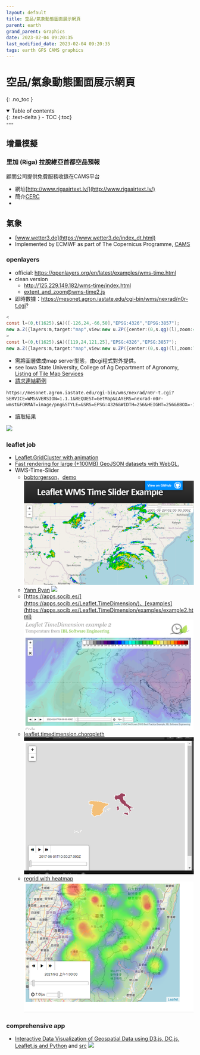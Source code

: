 ```yaml
---
layout: default
title: 空品/氣象動態圖面展示網頁
parent: earth
grand_parent: Graphics
date: 2023-02-04 09:20:35
last_modified_date: 2023-02-04 09:20:35
tags: earth GFS CAMS graphics
---
```


# 空品/氣象動態圖面展示網頁
{: .no_toc }

<details open markdown="block">
  <summary>
    Table of contents
  </summary>
  {: .text-delta }
- TOC
{:toc}
</details>
---


## 增量模擬

### 里加 (Riga) 拉脫維亞首都空品預報

顧問公司提供免費服務收錄在CAMS平台

- 網址[http://www.rigaairtext.lv/](http://www.rigaairtext.lv/)
- 簡介[CERC](https://atmosphere.copernicus.eu/airtext-air-quality-information-glance)
- 

## 氣象

- [www.wetter3.de](https://www.wetter3.de/index_dt.html)
- Implemented by ECMWF as part of The Copernicus Programme, [CAMS][CAMS]

[CAMS]: https://atmosphere.copernicus.eu/charts/cams/particulate-matter-forecasts?facets=undefined&time=2023020300,42,2023020418&projection=classical_south_east_asia_and_indonesia&layer_name=composition_pm2p5 "Particulate matter forecasts"

### openlayers

- official: https://openlayers.org/en/latest/examples/wms-time.html
- clean version
  - http://125.229.149.182/wms-time/index.html
  - extent_and_zoom@wms-time2.js
- 即時數據：https://mesonet.agron.iastate.edu/cgi-bin/wms/nexrad/n0r-t.cgi?

```java
<
const l=(0,t(1625).$A)([-126,24,-66,50],"EPSG:4326","EPSG:3857");
new a.Z({layers:m,target:"map",view:new u.ZP({center:(0,s.qg)(l),zoom:4})})
>
const l=(0,t(1625).$A)([119,24,121,25],"EPSG:4326","EPSG:3857");
new a.Z({layers:m,target:"map",view:new u.ZP({center:(0,s.qg)(l),zoom:7})});
```

- 需將圖層做成map server型態，由cgi程式對外提供。
- see Iowa State University, College of Ag
Department of Agronomy, [Listing of Tile Map Services](http://mesonet.agron.iastate.edu/ogc/)
- [請求連結範例](https://blog.csdn.net/hankern/article/details/105425055)

```
https://mesonet.agron.iastate.edu/cgi-bin/wms/nexrad/n0r-t.cgi?SERVICE=WMS&VERSION=1.1.1&REQUEST=GetMap&LAYERS=nexrad-n0r-wmst&FORMAT=image/png&STYLE=&SRS=EPSG:4326&WIDTH=256&HEIGHT=256&BBOX=-180.,-90.0,0,90&TRANSPARENT=TRUE
```

- 讀取結果

![](https://mesonet.agron.iastate.edu/cgi-bin/wms/nexrad/n0r-t.cgi?SERVICE=WMS&VERSION=1.1.1&REQUEST=GetMap&LAYERS=nexrad-n0r-wmst&FORMAT=image/png&STYLE=&SRS=EPSG:4326&WIDTH=256&HEIGHT=256&BBOX=-180.,-90.0,0,90&TRANSPARENT=TRUE)

### leaflet job

- [Leaflet.GridCluster with animation](http://andy-kay.github.io/Leaflet.GridCluster/)
- [Fast rendering for large (+100MB) GeoJSON datasets with WebGL.](https://onaci.github.io/Leaflet.glify.layer/)
- WMS-Time-Slider
  - [bobtorgerson](http://bobtorgerson.github.io/Leaflet-WMS-Time-Slider/)、[demo](http://bobtorgerson.github.io/Leaflet-WMS-Time-Slider/)
![](../attachments/2023-02-07-09-26-01.png)
  - [Yann Ryan](https://programminghistorian.org/en/lessons/shiny-leaflet-newspaper-map-tutorial)
![](https://programminghistorian.org/images/shiny-leaflet-newspaper-map-tutorial/shiny-leaflet-newspaper-map-tutorial-6.gif)
  - [https://apps.socib.es/](https://apps.socib.es/Leaflet.TimeDimension/)、[examples](https://apps.socib.es/Leaflet.TimeDimension/examples/example2.html)
![](../attachments/2023-02-07-09-31-04.png)
  - [leaflet.timedimension.choropleth](https://codesandbox.io/s/leaflettimedimensionchoropleth-r3edo)
![](../attachments/2023-02-07-10-14-24.png)
  - [regrid with heatmap](https://codesandbox.io/s/elegant-violet-sudow?file=/src/index.js:786-795)
![](../attachments/2023-02-07-10-15-06.png)

### comprehensive app

- [Interactive Data Visualization of Geospatial Data using D3.js, DC.js, Leaflet.js and Python](http://adilmoujahid.com/posts/2016/08/interactive-data-visualization-geospatial-d3-dc-leaflet-python/) and [src](https://github.com/adilmoujahid/kaggle-talkingdata-visualization)
 ![](http://adilmoujahid.com/images/data-viz-talkingdata.gif)
